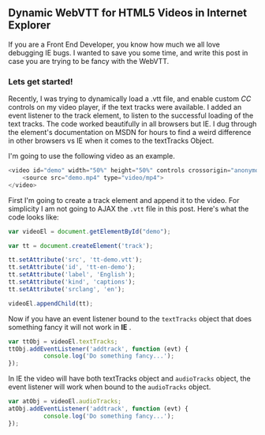 ## Dynamic WebVTT for HTML5 Videos in Internet Explorer

If you are a Front End Developer, you know how much we all love debugging IE bugs. I wanted to save you some time, and write this post in case you are trying to be fancy with the WebVTT.

### Lets get started!

Recently, I was trying to dynamically load a .vtt file, and enable custom *CC* controls on my video player, if the text tracks were available. I added an event listener to the track element, to listen to the successful loading of the text tracks. The code worked beautifully in all browsers but IE. I dug through the <track> element's documentation on MSDN for hours to find a weird difference in other browsers vs IE when it comes to the textTracks Object.

I'm going to use the following video as an example.

```javascript
<video id="demo" width="50%" height="50%" controls crossorigin="anonymous">
	<source src="demo.mp4" type="video/mp4">
</video>
```

First I'm going to create a track element and append it to the video. For simplicity I am not going to AJAX the `.vtt` file in this post. Here's what the code looks like:

```javascript
var videoEl = document.getElementById("demo");

var tt = document.createElement('track');

tt.setAttribute('src', 'tt-demo.vtt');
tt.setAttribute('id', 'tt-en-demo');
tt.setAttribute('label', 'English');
tt.setAttribute('kind', 'captions');
tt.setAttribute('srclang', 'en');

videoEl.appendChild(tt);
```

Now if you have an event listener bound to the `textTracks` object that does something fancy it will not work in **IE** . 

```javascript
var ttObj = videoEl.textTracks;
ttObj.addEventListener('addtrack', function (evt) {
		  console.log('Do something fancy...');
});
```

In IE the video will have both textTracks object and `audioTracks` object, the event listener will work when bound to the `audioTracks` object.

```javascript
var atObj = videoEl.audioTracks;
atObj.addEventListener('addtrack', function (evt) {
		  console.log('Do something fancy...');
});
```
